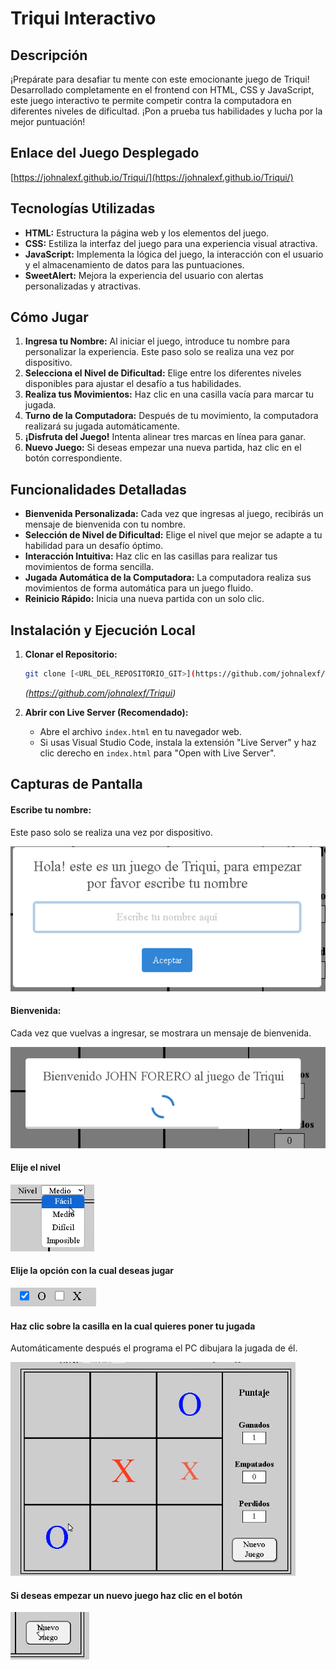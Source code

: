 # Triqui Interactivo

## Descripción

¡Prepárate para desafiar tu mente con este emocionante juego de Triqui! Desarrollado completamente en el frontend con HTML, CSS y JavaScript, este juego interactivo te permite competir contra la computadora en diferentes niveles de dificultad. ¡Pon a prueba tus habilidades y lucha por la mejor puntuación!

## Enlace del Juego Desplegado

[https://johnalexf.github.io/Triqui/](https://johnalexf.github.io/Triqui/)

## Tecnologías Utilizadas

* **HTML:** Estructura la página web y los elementos del juego.
* **CSS:** Estiliza la interfaz del juego para una experiencia visual atractiva.
* **JavaScript:** Implementa la lógica del juego, la interacción con el usuario y el almacenamiento de datos para las puntuaciones.
* **SweetAlert:** Mejora la experiencia del usuario con alertas personalizadas y atractivas.

## Cómo Jugar

1.  **Ingresa tu Nombre:** Al iniciar el juego, introduce tu nombre para personalizar la experiencia. Este paso solo se realiza una vez por dispositivo.
2.  **Selecciona el Nivel de Dificultad:** Elige entre los diferentes niveles disponibles para ajustar el desafío a tus habilidades.
3.  **Realiza tus Movimientos:** Haz clic en una casilla vacía para marcar tu jugada.
4.  **Turno de la Computadora:** Después de tu movimiento, la computadora realizará su jugada automáticamente.
5.  **¡Disfruta del Juego!** Intenta alinear tres marcas en línea para ganar.
6.  **Nuevo Juego:** Si deseas empezar una nueva partida, haz clic en el botón correspondiente.

## Funcionalidades Detalladas

* **Bienvenida Personalizada:** Cada vez que ingresas al juego, recibirás un mensaje de bienvenida con tu nombre.
* **Selección de Nivel de Dificultad:** Elige el nivel que mejor se adapte a tu habilidad para un desafío óptimo.
* **Interacción Intuitiva:** Haz clic en las casillas para realizar tus movimientos de forma sencilla.
* **Jugada Automática de la Computadora:** La computadora realiza sus movimientos de forma automática para un juego fluido.
* **Reinicio Rápido:** Inicia una nueva partida con un solo clic.

## Instalación y Ejecución Local

1.  **Clonar el Repositorio:**

    ```bash
    git clone [<URL_DEL_REPOSITORIO_GIT>](https://github.com/johnalexf/Triqui)
    ```

    *(https://github.com/johnalexf/Triqui)*

2.  **Abrir con Live Server (Recomendado):**

    * Abre el archivo `index.html` en tu navegador web.
    * Si usas Visual Studio Code, instala la extensión "Live Server" y haz clic derecho en `index.html` para "Open with Live Server".

## Capturas de Pantalla 

#### Escribe tu nombre:
Este paso solo se realiza una vez por dispositivo.

![Escribir Nombre](./img/EscribirNombre.png)

#### Bienvenida:
Cada vez que vuelvas a ingresar, se mostrara un mensaje de bienvenida.

![Bienvenida](./img/Bienvenida.png)

#### Elije el nivel

![Nivel Juego](./img/Nivel.png)

#### Elije la opción con la cual deseas jugar

![Opción de juego](./img/OpcionJuego.png)

#### Haz clic sobre la casilla en la cual quieres poner tu jugada
Automáticamente después el programa el PC dibujara la jugada de él.

![Pintar Jugada](./img/DibujarJugada.png)

#### Si deseas empezar un nuevo juego haz clic en el botón

![Nuevo Juego](./img/Nuevo%20Juego.png)

